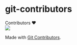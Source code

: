# git-contributors



Contributors ❤️
<br>
<a href='https://github.com/onkardighe/git-contributors/graphs/contributors'>
	<img src='https://firebasestorage.googleapis.com/v0/b/cricket-quiz-8fc45.appspot.com/o/Contributors%2Fonkardighe%2Fonkardighe_git-contributors.png?alt=media&token=9302d4f6-20e5-4ad9-af4e-d7c1ed00dd88'>
	</img>
</a>

Made with [Git Contributors](https://github.com/onkardighe/git-contributors).
